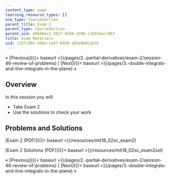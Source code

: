 ```yaml
---
content_type: page
learning_resource_types: []
ocw_type: CourseSection
parent_title: Exam 2
parent_type: CourseSection
parent_uid: 846864c2-281f-9104-4786-c16555ecc0bf
title: Exam Materials
uid: 135fc901-eb8a-1a47-6950-a83a9b8c2e7e
---
```


« [Previous]({{< baseurl >}}/pages/2.-partial-derivatives/exam-2/session-46-review-of-problems) | [Next]({{< baseurl >}}/pages/3.-double-integrals-and-line-integrals-in-the-plane) »

Overview
--------

In this session you will:

*   Take Exam 2
*   Use the solutions to check your work

Problems and Solutions
----------------------

[Exam 2 (PDF)]({{< baseurl >}}/resources/mit18_02sc_exam2)

[Exam 2 Solutions (PDF)]({{< baseurl >}}/resources/mit18_02sc_exam2sol)

« [Previous]({{< baseurl >}}/pages/2.-partial-derivatives/exam-2/session-46-review-of-problems) | [Next]({{< baseurl >}}/pages/3.-double-integrals-and-line-integrals-in-the-plane) »